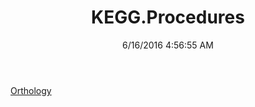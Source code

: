 ﻿---
title: KEGG.Procedures
date: 6/16/2016 4:56:55 AM
---

[Orthology](T-KEGG.Procedures.Orthology.html)
